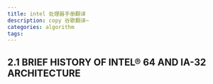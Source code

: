 ```yaml
---
title: intel 处理器手册翻译
description: copy 谷歌翻译~
categories: algorithm
tags:
---
```


## 2.1 BRIEF HISTORY OF INTEL® 64 AND IA-32 ARCHITECTURE


